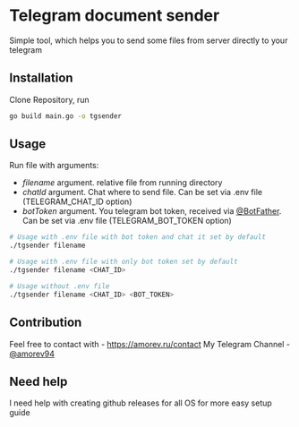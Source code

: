 # Telegram document sender

Simple tool, which helps you to send some files from server directly to your telegram

## Installation

Clone Repository, run
```bash
go build main.go -o tgsender
```

## Usage

Run file with arguments:
- *filename* argument. relative file from running directory
- *chatId* argument. Chat where to send file. Can be set via .env file (TELEGRAM_CHAT_ID option)
- *botToken* argument. You telegram bot token, received via [@BotFather](https://t.me/botfather). Can be set via .env file (TELEGRAM_BOT_TOKEN option)

```bash
# Usage with .env file with bot token and chat it set by default
./tgsender filename 

# Usage with .env file with only bot token set by default
./tgsender filename <CHAT_ID>

# Usage without .env file
./tgsender filename <CHAT_ID> <BOT_TOKEN>
```

## Contribution

Feel free to contact with - https://amorev.ru/contact
My Telegram Channel - [@amorev94](https://t.me/amorev94)

## Need help

I need help with creating github releases for all OS for more easy setup guide